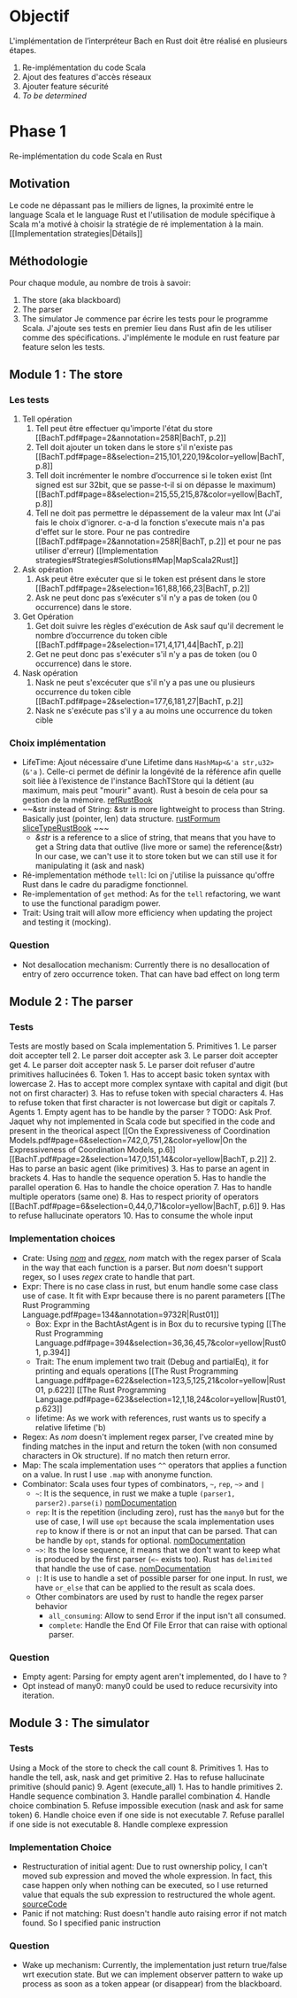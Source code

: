 # Objectif
L'implémentation de l’interpréteur Bach en Rust doit être réalisé en plusieurs étapes.
1. Re-implémentation du code Scala
2. Ajout des features d'accès réseaux
3. Ajouter feature sécurité
4. *To be determined*
# Phase 1
Re-implémentation du code Scala en Rust
## Motivation
Le code ne dépassant pas le milliers de lignes, la proximité entre le language Scala et le language Rust et l'utilisation de module spécifique à Scala m'a motivé à choisir la stratégie de ré implementation à la main. [[Implementation strategies|Détails]]
## Méthodologie
Pour chaque module, au nombre de trois à savoir:
1. The store (aka blackboard)
2. The parser
3. The simulator
Je commence par écrire les tests pour le programme Scala.
J'ajoute ses tests en premier lieu dans Rust afin de les utiliser comme des spécifications.
J'implémente le module en rust feature par feature selon les tests.
## Module 1 : The store
### Les tests
1. Tell opération
	1. Tell peut être effectuer qu'importe l'état du store [[BachT.pdf#page=2&annotation=258R|BachT, p.2]]
	2. Tell doit ajouter un token dans le store s'il n'existe pas [[BachT.pdf#page=8&selection=215,101,220,19&color=yellow|BachT, p.8]]
	3. Tell doit incrémenter le nombre d’occurrence si le token exist (Int signed est sur 32bit, que se passe-t-il si on dépasse le maximum) [[BachT.pdf#page=8&selection=215,55,215,87&color=yellow|BachT, p.8]]
	4. Tell ne doit pas permettre le dépassement de la valeur max Int (J'ai fais le choix d'ignorer. c-a-d la fonction s'execute mais n'a pas d'effet sur le store. Pour ne pas contredire [[BachT.pdf#page=2&annotation=258R|BachT, p.2]] et pour ne pas utiliser d'erreur) [[Implementation strategies#Strategies#Solutions#Map|MapScala2Rust]]
2. Ask opération
	1. Ask peut être exécuter que si le token est présent dans le store [[BachT.pdf#page=2&selection=161,88,166,23|BachT, p.2]]
	2. Ask ne peut donc pas s’exécuter s'il n'y a pas de token (ou 0 occurrence) dans le store.
3. Get Opération
	1. Get doit suivre les règles d'exécution de Ask sauf qu'il decrement le nombre d’occurrence du token cible [[BachT.pdf#page=2&selection=171,4,171,44|BachT, p.2]]
	2. Get ne peut donc pas s'exécuter s'il n'y a pas de token (ou 0 occurrence) dans le store.
4. Nask opération
	1. Nask ne peut s'excécuter que s'il n'y a pas une ou plusieurs occurrence du token cible [[BachT.pdf#page=2&selection=177,6,181,27|BachT, p.2]]
	2. Nask ne s'exécute pas s'il y a au moins une occurrence du token cible
### Choix implémentation
- LifeTime: Ajout nécessaire d'une Lifetime dans `HashMap<&'a str,u32>` (`&'a` ). Celle-ci permet de définir la longévité de la référence afin quelle soit liée à l’existence de l'instance BachTStore qui la détient (au maximum, mais peut "mourir" avant). Rust à besoin de cela pour sa gestion de la mémoire. [refRustBook](https://doc.rust-lang.org/book/ch10-03-lifetime-syntax.html)
- ~~&str instead of String: &str is more lightweight to process than String. Basically just (pointer, len) data structure. [rustFormum](https://users.rust-lang.org/t/str-vs-string-for-hashmap-key/102290) [sliceTypeRustBook](https://doc.rust-lang.org/book/ch04-03-slices.html) ~~~ 
	- *&str* is a reference to a slice of string, that means that you have to get a String data that outlive (live more or same) the reference(&str) In our case, we can't use it to store token but we can still use it for manipulating it (ask and nask)
- Ré-implementation méthode `tell`: Ici on j'utilise la puissance qu'offre Rust dans le cadre du paradigme fonctionnel.
- Re-implementation of `get` method: As for the `tell` refactoring, we want to use the functional paradigm power.
- Trait: Using trait will allow more efficiency when updating the project and testing it (mocking).
### Question
- Not desallocation mechanism: Currently there is no desallocation of entry of zero occurrence token. That can have bad effect on long term
## Module 2 : The parser
### Tests
Tests are mostly based on Scala implementation
5. Primitives
	1. Le parser doit accepter tell
	2. Le parser doit accepter ask
	3. Le parser doit accepter get
	4. Le parser doit accepter nask
	5. Le parser doit refuser d'autre primitives hallucinées
6. Token
	1. Has to accept basic token syntax with lowercase
	2. Has to accept more complex syntaxe with capital and digit (but not on first character)
	3. Has to refuse token with special characters
	4. Has to refuse token that first character is not lowercase but digit or capitals
7. Agents
	1. Empty agent has to be handle by the parser ? TODO: Ask Prof. Jaquet why not implemented in Scala code but specified in the code and present in the theorical aspect [[On the Expressiveness of Coordination Models.pdf#page=6&selection=742,0,751,2&color=yellow|On the Expressiveness of Coordination Models, p.6]] [[BachT.pdf#page=2&selection=147,0,151,14&color=yellow|BachT, p.2]]
	2. Has to parse an basic agent (like primitives)
	3. Has to parse an agent in brackets
	4. Has to handle the sequence operation
	5. Has to handle the parallel operation
	6. Has to handle the choice operation
	7. Has to handle multiple operators (same one)
	8. Has to respect priority of operators [[BachT.pdf#page=6&selection=0,44,0,71&color=yellow|BachT, p.6]]
	9. Has to refuse hallucinate operators
	10. Has to consume the whole input
### Implementation choices
- Crate: Using [*nom*](https://docs.rs/nom/latest/nom/index.html) and [*regex*](https://docs.rs/regex/latest/regex/index.html), *nom* match with the regex parser of Scala in the way that each function is a parser. But *nom* doesn't support regex, so I uses *regex* crate to handle that part.
- Expr: There is no case class in rust, but enum handle some case class use of case. It fit with Expr because there is no parent parameters [[The Rust Programming Language.pdf#page=134&annotation=9732R|Rust01]]
	- Box: Expr in the BachtAstAgent is in Box du to recursive typing [[The Rust Programming Language.pdf#page=394&selection=36,36,45,7&color=yellow|Rust01, p.394]]
	- Trait: The enum implement two trait (Debug and partialEq), it for printing and equals operations [[The Rust Programming Language.pdf#page=622&selection=123,5,125,21&color=yellow|Rust01, p.622]] [[The Rust Programming Language.pdf#page=623&selection=12,1,18,24&color=yellow|Rust01, p.623]]
	- lifetime: As we work with references, rust wants us to specify a relative lifetime ('b)
- Regex: As *nom* doesn't implement regex parser, I've created mine by finding matches in the input and return the token (with non consumed characters in Ok structure). If no match then return error.
- Map: The scala implementation uses `^^` operators that applies a function on a value. In rust I use `.map` with anonyme function.
- Combinator: Scala uses four types of combinators, `~`, `rep`, `~>` and `|`
	- `~`: It is the sequence, in rust we make a tuple `(parser1, parser2).parse(i)` [nomDocumentation](https://docs.rs/nom/latest/nom/sequence/fn.tuple.html)
	- `rep`: It is the repetition (including zero), rust has the `many0` but for the use of case, I will use `opt` because the scala implementation uses `rep` to know if there is or not an input that can be parsed. That can be handle by `opt`, stands for optional. [nomDocumentation](https://docs.rs/nom/latest/nom/combinator/fn.opt.html)
	- `~>`: Its the lose sequence, it means that we don't want to keep what is produced by the first parser (`<~` exists too). Rust has `delimited` that handle the use of case. [nomDocumentation](https://docs.rs/nom/latest/nom/sequence/fn.delimited.html)
	- `|`: It is use to handle a set of possible parser for one input. In rust, we have `or_else` that can be applied to the result as scala does.
	- Other combinators are used by rust to handle the regex parser behavior
		- `all_consuming`: Allow to send Error if the input isn't all consumed.
		- `complete`: Handle the End Of File Error that can raise with optional parser.
### Question
- Empty agent: Parsing for empty agent aren't implemented, do I have to ?
- Opt instead of many0: many0 could be used to reduce recursivity into iteration.
## Module 3 : The simulator
### Tests
Using a Mock of the store to check the call count
8. Primitives
	1. Has to handle the tell, ask, nask and get primitive
	2. Has to refuse hallucinate primitive (should panic)
9. Agent (execute_all)
	1. Has to handle primitives
	2. Handle sequence combination
	3. Handle parallel combination
	4. Handle choice combination
	5. Refuse impossible execution (nask and ask for same token)
	6. Handle choice even if one side is not executable
	7. Refuse parallel if one side is not executable
	8. Handle complexe expression
### Implementation Choice
- Restructuration of initial agent: Due to rust ownership policy, I can't moved sub expression and moved the whole expression. In fact, this case happen only when nothing can be executed, so I use returned value that equals the sub expression to restructured the whole agent. [sourceCode](https://github.com/NPozzaUNamur/BachT_rust/blob/v25.2.0/src/bacht/bacht_simulator.rs#L17-L18)
- Panic if not matching: Rust doesn't handle auto raising error if not match found. So I specified panic instruction 
### Question
- Wake up mechanism: Currently, the implementation just return true/false wrt execution state. But we can implement observer pattern to wake up process as soon as a token appear (or disappear) from the blackboard.
